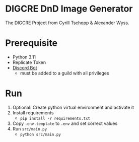 # DIGCRE DnD Image Generator

The DIGCRE Project from Cyrill Tschopp & Alexander Wyss.

# Prerequisite

- Python 3.11
- Replicate Token
- [Discord Bot](https://discord.com/developers/applications)
  - must be added to a guild with all privileges

# Run

1. Optional: Create python virtual environment and activate it
2. Install requirements
   - `pip install -r requirements.txt`
3. Copy `.env.template` to `.env` and set correct values
4. Run `src/main.py`
   - `python src/main.py` 